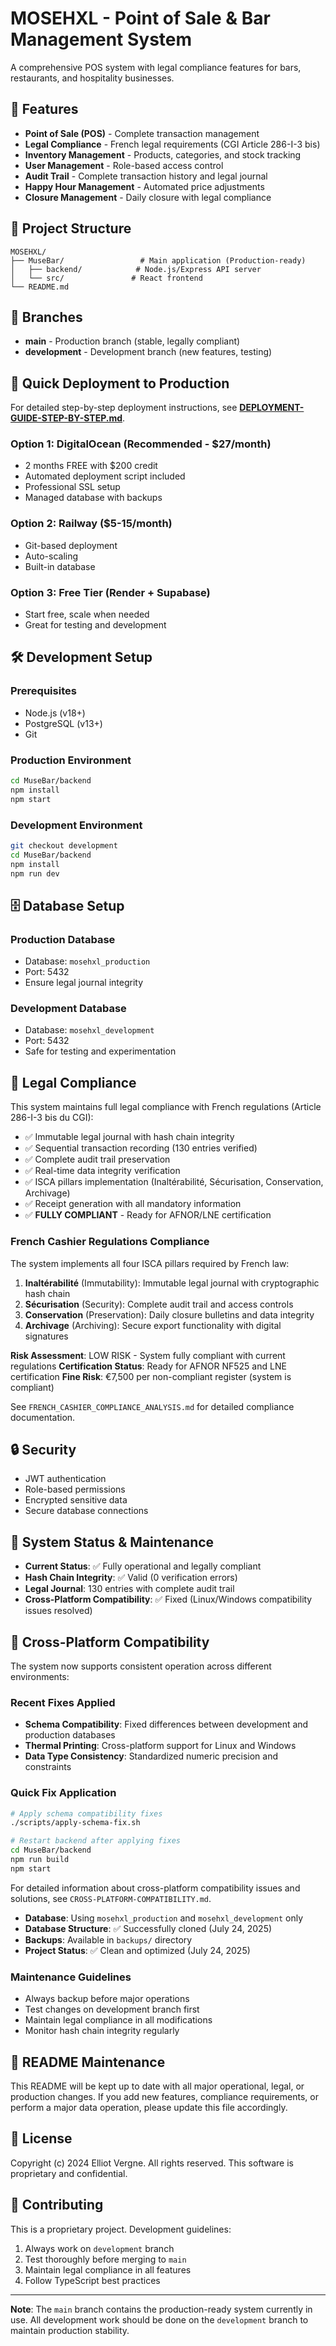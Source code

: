 # MOSEHXL - Point of Sale & Bar Management System

A comprehensive POS system with legal compliance features for bars, restaurants, and hospitality businesses.

## 🚀 Features

- **Point of Sale (POS)** - Complete transaction management
- **Legal Compliance** - French legal requirements (CGI Article 286-I-3 bis)
- **Inventory Management** - Products, categories, and stock tracking
- **User Management** - Role-based access control
- **Audit Trail** - Complete transaction history and legal journal
- **Happy Hour Management** - Automated price adjustments
- **Closure Management** - Daily closure with legal compliance

## 📁 Project Structure

```
MOSEHXL/
├── MuseBar/                 # Main application (Production-ready)
│   ├── backend/            # Node.js/Express API server
│   └── src/               # React frontend
└── README.md
```

## 🌿 Branches

- **main** - Production branch (stable, legally compliant)
- **development** - Development branch (new features, testing)

## 🚀 Quick Deployment to Production

For detailed step-by-step deployment instructions, see **[DEPLOYMENT-GUIDE-STEP-BY-STEP.md](./DEPLOYMENT-GUIDE-STEP-BY-STEP.md)**.

### Option 1: DigitalOcean (Recommended - $27/month)
- 2 months FREE with $200 credit
- Automated deployment script included
- Professional SSL setup
- Managed database with backups

### Option 2: Railway ($5-15/month)
- Git-based deployment
- Auto-scaling
- Built-in database

### Option 3: Free Tier (Render + Supabase)
- Start free, scale when needed
- Great for testing and development

## 🛠️ Development Setup

### Prerequisites
- Node.js (v18+)
- PostgreSQL (v13+)
- Git

### Production Environment
```bash
cd MuseBar/backend
npm install
npm start
```

### Development Environment
```bash
git checkout development
cd MuseBar/backend
npm install
npm run dev
```

## 🗄️ Database Setup

### Production Database
- Database: `mosehxl_production`
- Port: 5432
- Ensure legal journal integrity

### Development Database  
- Database: `mosehxl_development`
- Port: 5432
- Safe for testing and experimentation

## 📄 Legal Compliance

This system maintains full legal compliance with French regulations (Article 286-I-3 bis du CGI):
- ✅ Immutable legal journal with hash chain integrity
- ✅ Sequential transaction recording (130 entries verified)
- ✅ Complete audit trail preservation
- ✅ Real-time data integrity verification
- ✅ ISCA pillars implementation (Inaltérabilité, Sécurisation, Conservation, Archivage)
- ✅ Receipt generation with all mandatory information
- ✅ **FULLY COMPLIANT** - Ready for AFNOR/LNE certification

### French Cashier Regulations Compliance
The system implements all four ISCA pillars required by French law:

1. **Inaltérabilité** (Immutability): Immutable legal journal with cryptographic hash chain
2. **Sécurisation** (Security): Complete audit trail and access controls
3. **Conservation** (Preservation): Daily closure bulletins and data integrity
4. **Archivage** (Archiving): Secure export functionality with digital signatures

**Risk Assessment**: LOW RISK - System fully compliant with current regulations
**Certification Status**: Ready for AFNOR NF525 and LNE certification
**Fine Risk**: €7,500 per non-compliant register (system is compliant)

See `FRENCH_CASHIER_COMPLIANCE_ANALYSIS.md` for detailed compliance documentation.

## 🔒 Security

- JWT authentication
- Role-based permissions
- Encrypted sensitive data
- Secure database connections

## 🧹 System Status & Maintenance

- **Current Status**: ✅ Fully operational and legally compliant
- **Hash Chain Integrity**: ✅ Valid (0 verification errors)
- **Legal Journal**: 130 entries with complete audit trail
- **Cross-Platform Compatibility**: ✅ Fixed (Linux/Windows compatibility issues resolved)

## 🔧 Cross-Platform Compatibility

The system now supports consistent operation across different environments:

### Recent Fixes Applied
- **Schema Compatibility**: Fixed differences between development and production databases
- **Thermal Printing**: Cross-platform support for Linux and Windows
- **Data Type Consistency**: Standardized numeric precision and constraints

### Quick Fix Application
```bash
# Apply schema compatibility fixes
./scripts/apply-schema-fix.sh

# Restart backend after applying fixes
cd MuseBar/backend
npm run build
npm start
```

For detailed information about cross-platform compatibility issues and solutions, see `CROSS-PLATFORM-COMPATIBILITY.md`.
- **Database**: Using `mosehxl_production` and `mosehxl_development` only
- **Database Structure**: ✅ Successfully cloned (July 24, 2025)
- **Backups**: Available in `backups/` directory
- **Project Status**: ✅ Clean and optimized (July 24, 2025)

### Maintenance Guidelines
- Always backup before major operations
- Test changes on development branch first
- Maintain legal compliance in all modifications
- Monitor hash chain integrity regularly

## 📝 README Maintenance

This README will be kept up to date with all major operational, legal, or production changes. If you add new features, compliance requirements, or perform a major data operation, please update this file accordingly.

## 📝 License

Copyright (c) 2024 Elliot Vergne. All rights reserved.
This software is proprietary and confidential.

## 🤝 Contributing

This is a proprietary project. Development guidelines:
1. Always work on `development` branch
2. Test thoroughly before merging to `main`
3. Maintain legal compliance in all features
4. Follow TypeScript best practices

---
**Note**: The `main` branch contains the production-ready system currently in use. All development work should be done on the `development` branch to maintain production stability.
